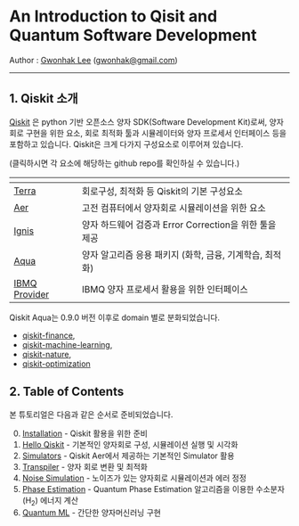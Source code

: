 # An Introduction to Qisit and Quantum Software Development

Author : [Gwonhak Lee](https://github.com/snow0369) (gwonhak@gmail.com)

-----
## 1. Qiskit 소개
  [Qiskit](https://github.com/Qiskit/qiskit) 은 python 기반 오픈소스 양자 SDK(Software Development Kit)로써, 양자회로 구현을 위한 요소, 회로 최적화 툴과
시뮬레이터와 양자 프로세서 인터페이스 등을 포함하고 있습니다. Qiskit은 크게 다가지 구성요소로 이루어져 있습니다.

(클릭하시면 각 요소에 해당하는 github repo를 확인하실 수 있습니다.)

| <!-- -->    | <!-- -->    |
|-------------|-------------|
| [Terra](https://github.com/Qiskit/qiskit-terra) | 회로구성, 최적화 등 Qiskit의 기본 구성요소 |
| [Aer](https://github.com/Qiskit/qiskit-aer) | 고전 컴퓨터에서 양자회로 시뮬레이션을 위한 요소 |
| [Ignis](https://github.com/Qiskit/qiskit-ignis) | 양자 하드웨어 검증과 Error Correction을 위한 툴을 제공 |
| [Aqua](https://github.com/Qiskit/qiskit-aqua) | 양자 알고리즘 응용 패키지 (화학, 금융, 기계학습, 최적화) |
| [IBMQ Provider](https://github.com/Qiskit/qiskit-ibmq-provider) | IBMQ 양자 프로세서 활용을 위한 인터페이스 |


Qiskit Aqua는 0.9.0 버전 이후로 domain 별로 분화되었습니다.
- [qiskit-finance](https://github.com/Qiskit/qiskit-finance/),
- [qiskit-machine-learning](https://github.com/Qiskit/qiskit-machine-learning/),
- [qiskit-nature](https://github.com/Qiskit/qiskit-nature/),
- [qiskit-optimization](https://github.com/Qiskit/qiskit-optimization/)


## 2. Table of Contents

 본 튜토리얼은 다음과 같은 순서로 준비되었습니다.

0. [Installation](./0_Installation.pdf) - Qiskit 활용을 위한 준비
1. [Hello Qiskit](./1_hello_qiskit.ipynb) - 기본적인 양자회로 구성, 시뮬레이션 실행 및 시각화
2. [Simulators](./2_simulators.ipynb) - Qiskit Aer에서 제공하는 기본적인 Simulator 활용
3. [Transpiler](./3_running_on_IBMQ.ipynb) - 양자 회로 변환 및 최적화
4. [Noise Simulation](./4_noise_simulation.ipynb) - 노이즈가 있는 양자회로 시뮬레이션과 에러 정정
5. [Phase Estimation](./5_phase_estimation.ipynb) - Quantum Phase Estimation 알고리즘을 이용한 수소분자(H<sub>2</sub>) 에너지 계산
6. [Quantum ML](./6_quantum_machine_learning.ipynb) - 간단한 양자머신러닝 구현
